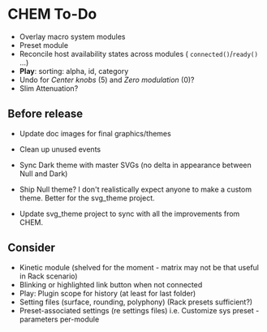 # CHEM To-Do

- Overlay macro system modules
- Preset module
- Reconcile host availability states across modules ( `connected()`/`ready()` ...)
- **Play**: sorting: alpha, id, category
- Undo for _Center knobs_ (5) and _Zero modulation_ (0)?
- Slim Attenuation?

## Before release

- Update doc images for final graphics/themes

- Clean up unused events

- Sync Dark theme with master SVGs (no delta in appearance between Null and Dark)

- Ship Null theme? I don't realistically expect anyone to make a custom theme.
  Better for the svg_theme project.

- Update svg_theme project to sync with all the improvements from CHEM.

## Consider

- Kinetic module (shelved for the moment - matrix may not be that useful in Rack scenario)
- Blinking or highlighted link button when not connected
- Play: Plugin scope for history (at least for last folder)
- Setting files (surface, rounding, polyphony) (Rack presets sufficient?)
- Preset-associated settings (re settings files) i.e. Customize sys preset - parameters per-module
